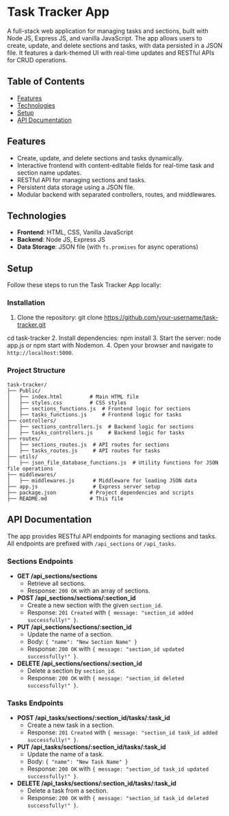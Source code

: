 # Task Tracker App

A full-stack web application for managing tasks and sections, built with Node JS, Express JS, and vanilla JavaScript. The app allows users to create, update, and delete sections and tasks, with data persisted in a JSON file. It features a dark-themed UI with real-time updates and RESTful APIs for CRUD operations.

## Table of Contents
- [Features](#features)
- [Technologies](#technologies)
- [Setup](#setup)
- [API Documentation](#api-documentation)

## Features
- Create, update, and delete sections and tasks dynamically.
- Interactive frontend with content-editable fields for real-time task and section name updates.
- RESTful API for managing sections and tasks.
- Persistent data storage using a JSON file.
- Modular backend with separated controllers, routes, and middlewares.

## Technologies
- **Frontend**: HTML, CSS, Vanilla JavaScript
- **Backend**: Node JS, Express JS
- **Data Storage**: JSON file (with `fs.promises` for async operations)

## Setup
Follow these steps to run the Task Tracker App locally:

### Installation
1. Clone the repository:
  git clone https://github.com/your-username/task-tracker.git
  
  cd task-tracker
2. Install dependencies:
   npm install
3. Start the server:
   node app.js
   or
   npm start with Nodemon.
4. Open your browser and navigate to `http://localhost:5000`.

### Project Structure
```
task-tracker/
├── Public/
│   ├── index.html         # Main HTML file
│   ├── styles.css         # CSS styles
│   ├── sections_functions.js  # Frontend logic for sections
│   ├── tasks_functions.js     # Frontend logic for tasks
├── controllers/
│   ├── sections_controllers.js  # Backend logic for sections
│   ├── tasks_controllers.js     # Backend logic for tasks
├── routes/
│   ├── sections_routes.js  # API routes for sections
│   ├── tasks_routes.js     # API routes for tasks
├── utils/
│   ├── json_file_database_functions.js  # Utility functions for JSON file operations
├── middlewares/
│   ├── middlewares.js      # Middleware for loading JSON data
├── app.js                  # Express server setup
├── package.json           # Project dependencies and scripts
├── README.md              # This file
```

## API Documentation
The app provides RESTful API endpoints for managing sections and tasks. All endpoints are prefixed with `/api_sections` or `/api_tasks`.

### Sections Endpoints
- **GET /api_sections/sections**
  - Retrieve all sections.
  - Response: `200 OK` with an array of sections.
- **POST /api_sections/sections/:section_id**
  - Create a new section with the given `section_id`.
  - Response: `201 Created` with `{ message: "section_id added successfully!" }`.
- **PUT /api_sections/sections/:section_id**
  - Update the name of a section.
  - Body: `{ "name": "New Section Name" }`
  - Response: `200 OK` with `{ message: "section_id updated successfully!" }`.
- **DELETE /api_sections/sections/:section_id**
  - Delete a section by `section_id`.
  - Response: `200 OK` with `{ message: "section_id deleted successfully!" }`.

### Tasks Endpoints
- **POST /api_tasks/sections/:section_id/tasks/:task_id**
  - Create a new task in a section.
  - Response: `201 Created` with `{ message: "section_id task_id added successfully!" }`.
- **PUT /api_tasks/sections/:section_id/tasks/:task_id**
  - Update the name of a task.
  - Body: `{ "name": "New Task Name" }`
  - Response: `200 OK` with `{ message: "section_id task_id updated successfully!" }`.
- **DELETE /api_tasks/sections/:section_id/tasks/:task_id**
  - Delete a task from a section.
  - Response: `200 OK` with `{ message: "section_id task_id deleted successfully!" }`.
